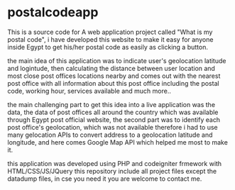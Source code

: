 # postalcodeapp
This is a source code for A web application project called "What is my postal code",
i have developed this website to make it easy for anyone inside Egypt to get his/her postal code as easily as clicking a button.

the main idea of this application was to indicate user's geolocation latitude and logintude,
then calculating the distance between user location and most close post offices locations nearby and comes out with
the nearest post office with all information about this post office including the postal code, working hour, services available
and much more..

the main challenging part to get this idea into a live application was the data, the data of post offices all around the country 
which was available through Egypt post official website, the second part was to identify each post office's geolocation,
which was not available therefore i had to use many gelocation APIs to convert address to a geolocation latitude and longitude,
and here comes Google Map API which helped me most to make it.


this application was developed using PHP and codeigniter frmework with HTML/CSS/JS/JQuery
this repository include all project files except the datadump files, in cse you need it you are welcome to contact me.


